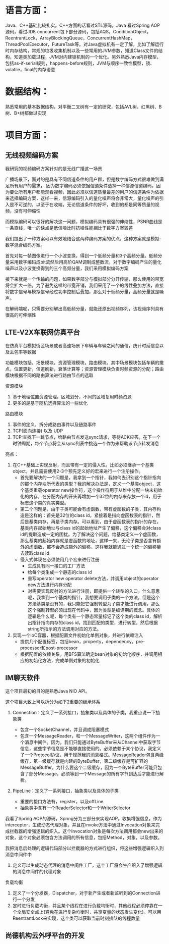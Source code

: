 

# 语言方面：

Java、C++基础比较扎实。C++方面的话看过STL源码。Java 看过Spring AOP源码，看过JDK concurrent包下部分源码，包括AQS，ConditionObject，ReentrantLock，ArrayBlockingQueue，ConcurrentHashMap，ThreadPoolExecutor，FutureTask等。对Java虚拟机有一定了解，比如了解运行时内存结构，常规的垃圾收集机制以及一些常用的JVM参数，知道Class文件的结构，知道类加载过程，JVM对内建锁机制的一个优化。另外熟悉Java内存模型，包括as-if-serial规则，happens-before规则，JVM与顺序一致性模型，锁、volatile，final的内存语意

# 数据结构：

熟悉常用的基本数据结构，对平衡二叉树有一定的研究，包括AVL树、红黑树、B树、B+树都做过实现

# 项目方面：

## 无线视频编码方案

我研究的视频编码方案针对的是无线广播这一场景

广播场景下，面对的是具有不同信道条件的用户群，但是数字编码方式很难做到满足所有用户的需求，
因为数字编码必须依据信道条件选择一种信源信道编码，因为要让所有用户都能观看视频，因此必须以信道质量最差的用户的信道条件为依据来选择编码方案，这样一来，信源编码引入的量化噪声将会非常大，量化噪声的引入是不可逆的，以至于在收端，无论信道条件的好坏，收到的都是同等质量的视频，没有可伸缩性


而模拟编码可以很好的解决这一问题，模拟编码具有很强的伸缩性，PSNR曲线是一条直线，唯一的缺点是低信噪比时抗噪性能相比于数字方案较差

我们提出了一种方案可以有效地结合这两种编码方案的优点，这种方案就是模拟-数字混合编码方案。

首先对每一帧图像进行一个小波变换，得到一个低频分量和3个高频分量。低频分量采用数字编码成bit流然后用高阶QAM调制成整数流，对于数字编码产生的量化噪声以及小波变换得到的三个高频分量，我们采用模拟编码方案

接下来就是一个传输的问题，如果数字部分与模拟部分分开传输，那么使用的带宽将会扩大一倍，为了避免这样的带宽开销，我们采用了一个的线性叠加方法，直接将数字信号与模拟信号经过功率控制后叠加，那么对于低频分量，高频分量就是噪声。

在解码端呢，只需要分别解出高低频分量，就能还原出视频序列，该视频序列具有很高的可伸缩性


## LTE-V2X车联网仿真平台

在仿真平台模拟街区场景或者高速场景下车辆与车辆之间的通信，统计时延信息以及丢包率等数据

功能模块包括，场景模块，资源管理模块，路由模块。其中场景模块包括车辆的撒点，位置更新，信道刷新，衰落计算等；资源管理模块负责时频资源的分配；路由模块根据不同的路由算法进行路由节点的选取

资源模块
1. 基于地理位置资源管理，区域划分，不同的区域复用时频资源
2. 更多的是基于随机选择算法的一些优化


路由模块
1. 事件的定义，拆分成路由事件以及链路事件
2. TCP(面向连接) 以及 UDP
3. TCP:查找下一跳节点，给路由节点发送sync请求，等待ACK应答。在下一个时钟周期，每个节点将会从sync列表中挑选一个作为来帮助该节点转发消息


亮点：
1. 在C++基础上实现反射，而且带有一定的侵入性。比如必须继承一个基类object，并且需要使用2-3个预先定义好的宏来进行一个注册操作。
	* 首先要解决的一个问题是，我拿到一个指针，我如何去识别这个指针指向的那个内存块所代表的类型？我的解决办法是，定义一个基类object，这个基类重载operator new操作符，这个操作符用于从堆中分配一块未初始化的内存，在分配内存的开头再增加一个32位的内存来存放一个id，用于标志这个类的真实类型。
	* 第二个问题是，由于子类可能会有虚函数，带有虚函数的子类，其内存构造是这样的：首先是32位的class id，紧接着是指向虚函数表的指针，然后是基类内存，再是子类内存。可以看到，由于虚函数表的指针的存在，基类内存起始地址与class id的起始地址产生了偏移，这个偏移会对class id的提取造成一定的困扰。为了解决这个问题，给基类定义一个虚函数，那么基类的起始内存就是虚函数的地址，这样一来，无论子类是否含有额外的虚函数，都不会造成额外的偏移。这样我就能通过一个统一的偏移量去读取class id
	* 侵入式体现在必须使用几个宏来进行注册
		* 生成具有同一接口的工厂方法
		* 给每个类生成一个静态的class id
		* 重写operator new operator delete方法，并调用object的operator new方法进行内存分配
		* 对需要实现反射的方法进行注册，即提供一个转型的入口。什么意思呢，我拿到一个基类的指针，我想要调用子类的一个方法，但是这个方法基类是没有的，我只能把它强制转型为子类才能进行调用，那么这个强制转型必须出现在代码中，因为类型是编译期的概念。具体的逻辑是什么呢，每个类有一个静态常量标记了这个类的class id，解析出指针指向内存的class id，找到匹配的类型，进行转型，然后根据string所指示的方法调用对应的方法。
1. 实现一个IoC容器，根据配置文件初始化单例对象，并进行依赖注入
	* 提供几个配置标签，包括bean，property，dependency，pre-processor和post-processor
	* 根据配置的依赖关系，用BFS算法确定bean对象的初始化顺序，并调用相应的初始化方法，完成单例对象的初始化



## IM聊天软件

这个项目最初的目的是熟悉Java NIO API。

这个项目大致上可以拆分为如下2重要的继承体系

1. Connection：定义了一系列接口，抽象类以及具体的子类，我重点说一下抽象类
	* 包含一个SocketChannel，并且调成阻塞模式
	* 包含一个MessageReader，和一个MessageWriter，这两个组件作为一个消息中间件。因为，我们只能通过ByteBuffer来从Channel中获取字节信息，这些字节信息是不能够直接使用的。必须依赖于某个协议，我定义了一个Protocol协议，用于规范我的消息格式。MessageReader包含两级缓存，第一级缓存就是内建的ByteBuffer，第二级缓存是可扩容的MessageBuffer，为什么要这个二级缓存，因为一个ByteBuffer可能只包含了部分Message，必须等到一个Message的所有字节到达后才能进行解析。

2. PipeLine：定义了一系列接口，抽象类以及具体的子类
	* 重要的接口方法有，register，以及offLine
	* 抽象类中含有一个ReaderSelector和一个WriterSelector


我看了Spring AOP的源码，Spring分为三部分来实现AOP。收集增强信息，作为interceptor，生成动态代理对象，并且在invoke方法中通过Invocation对象来完成拦截器的增强逻辑的织入。这个Invocation对象是每次方法调用都会new出来的对象，这个对象必须包含方法调用的所有信息，包括Method，对象，以及参数。

我把消息后处理的逻辑代码部分以拦截器的方式进行组织，将这些增强逻辑织入到消息中间件中
1. 定义可以生成动态代理的消息中间件工厂，这个工厂将会生产织入了增强逻辑的消息中间件的代理对象


负载均衡

1. 定义了一个分发器，Dispatcher，对于新产生或者新监听到的Connection进行一个分发
1. 定时进行负载均衡，并且某个线程在进行负载均衡时，其他线程必须停靠在一个全局安全点上(避免在进行复杂均衡时，共享变量的状态发生变化)。可以用ReentrantLock来实现，这个类可以获取当前时刻排队的线程数量



## 尚德机构云外呼平台的开发


